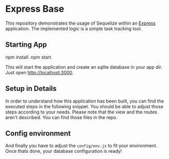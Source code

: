 # Express Base

This repository demonstrates the usage of Sequelize within an [Express](https://expressjs.com) application.
The implemented logic is a simple task tracking tool.

## Starting App

npm install.
npm start.

This will start the application and create an sqlite database in your app dir.
Just open [http://localhost:3000](http://localhost:3000).

## Setup in Details

In order to understand how this application has been built, you can find the
executed steps in the following snippet. You should be able to adjust those
steps according to your needs. Please note that the view and the routes aren't
described. You can find those files in the repo.

## Config environment

And finally you have to adjust the `config/env.js` to fit your environment.
Once thats done, your database configuration is ready!

